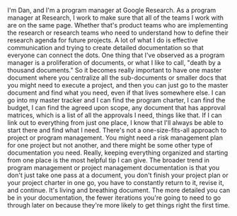 I'm Dan, and I'm a program manager at Google Research. As a program manager at Research, I work to make sure that all of the teams I work with are on the same page. Whether that's product teams who are implementing the research or research teams who need to understand how to define their research agenda for future projects. A lot of what I do is effective communication and trying to create detailed documentation so that everyone can connect the dots. One thing that I've observed as a program manager is a proliferation of documents, or what I like to call, "death by a thousand documents." So it becomes really important to have one master document where you centralize all the sub-documents or smaller docs that you might need to execute a project, and then you can just go to the master document and find what you need, even if that lives somewhere else. I can go into my master tracker and I can find the program charter, I can find the budget, I can find the agreed upon scope, any document that has approval matrices, which is a list of all the approvals I need, things like that. If I can link out to everything from just one place, I know that I'll always be able to start there and find what I need. There's not a one-size-fits-all approach to project or program management. You might need a risk management plan for one project but not another, and there might be some other type of documentation you need. Really, keeping everything organized and starting from one place is the most helpful tip I can give. The broader trend in program management or project management documentation is that you don't just take one pass at a document, you don't finish your project plan or your project charter in one go, you have to constantly return to it, revise it, and continue. It's living and breathing document. The more detailed you can be in your documentation, the fewer iterations you're going to need to go through later on because they're more likely to get things right the first time.